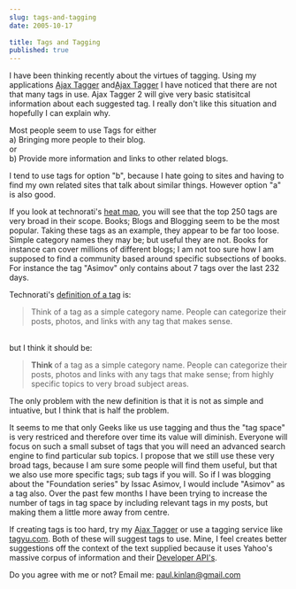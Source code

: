 ```yaml
---
slug: tags-and-tagging
date: 2005-10-17
 
title: Tags and Tagging
published: true
---
```

I have been thinking recently about the virtues of tagging.  Using my applications <a href="http://www.kinlan.co.uk/AjaxExperiments/AjaxTag" rel="tag">Ajax Tagger</a> and<a href="http://www.kinlan.co.uk/AjaxExperiments/AjaxTag2">Ajax Tagger</a> I have noticed that there are not that many tags in use.  Ajax Tagger 2 will give very basic statisitcal information about each suggested tag.  I really don't like this situation and hopefully I can explain why.<p />Most people seem to use Tags for either<br />a) Bringing more people to their blog.<br />or<br />b) Provide more information and links to other related blogs.<p />I tend to use tags for option "b", because I hate going to sites and having to find my own related sites that talk about similar things.  However option "a" is also good.<p />If you look at technorati's <a href="http://www.technorati.com/tags/">heat map</a>, you will see that the top 250 tags are very broad in their scope.  Books; Blogs and Blogging seem to be the most popular.  Taking these tags as an example, they appear to be far too loose.  Simple category names they may be; but useful they are not.  Books for instance can cover millions of different blogs; I am not too sure how I am supposed to find a community based around specific subsections of books.  For instance the tag "Asimov" only contains about 7 tags over the last 232 days.<p />Technorati's <a href="http://www.technorati.com/help/tags.html">definition of a tag</a> is:<br /><blockquote class="posterous_short_quote">Think of a tag as a simple category name. People can categorize their posts, photos, and links with any tag that makes sense.</blockquote><br />but  I think it should be:<blockquote class="posterous_short_quote">
<strong>Think </strong>of a tag as a simple category name. People can categorize their posts, photos and links with any tags that make sense; from highly specific topics to very broad subject areas.</blockquote>The only problem with the new definition is that it is not as simple and intuative, but I think that is half the problem.<p />It seems to me that only Geeks like us use tagging and thus the "tag space" is very restriced and therefore over time its value will diminish.  Everyone will focus on such a small subset of tags that you will need an advanced search engine to find particular sub topics.  I propose that we still use these very broad tags, because I am sure some people will find them useful, but that we also use more specific tags; sub tags if you will.  So if I was blogging about the "Foundation series" by Issac Asimov, I would include "Asimov" as a tag also.  Over the past few months I have been trying to increase the number of tags in tag space by including relevant tags in my posts, but making them a little more away from centre.<p />If creating tags is too hard, try my <a href="http://www.kinlan.co.uk/AjaxExperiments/AjaxTag">Ajax Tagger</a> or use a tagging service like <a href="http://www.tagyu.com/">tagyu.com</a>. Both of these will suggest tags to use.  Mine, I feel creates better suggestions off the context of the text supplied because it uses Yahoo's massive corpus of information and their <a href="http://developer.yahoo.net">Developer API's</a>.<p />Do you agree with me or not? Email me: <a href="mailto:%20paul.kinlan@gmail.com">paul.kinlan@gmail.com</a><p />

